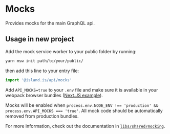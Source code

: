 # Mocks

Provides mocks for the main GraphQL api.

## Usage in new project

Add the mock service worker to your public folder by running:

```bash
yarn msw init path/to/your/public/
```

then add this line to your entry file:

```typescript
import '@island.is/api/mocks'
```

Add `API_MOCKS=true` to your `.env` file and make sure it is available in your webpack browser bundles ([Next.JS example](../../../apps/web/next.config.js)).

Mocks will be enabled when `process.env.NODE_ENV !== 'production' && process.env.API_MOCKS === 'true'`. All mock code should be automatically removed from production bundles.

For more information, check out the documentation in [`libs/shared/mocking`](../../shared/mocking/README.md).

